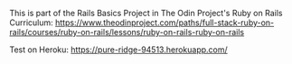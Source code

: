 This is part of the Rails Basics Project in The Odin Project's Ruby on Rails Curriculum: https://www.theodinproject.com/paths/full-stack-ruby-on-rails/courses/ruby-on-rails/lessons/ruby-on-rails-ruby-on-rails

Test on Heroku: https://pure-ridge-94513.herokuapp.com/

